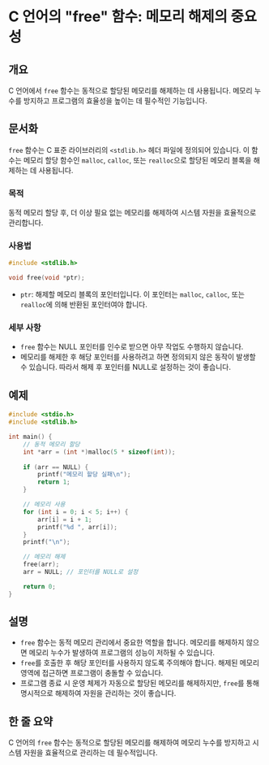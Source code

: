 <!--
Meta Description: # C 언어의 "free" 함수: 메모리 해제의 중요성 ## 개요 C 언어에서 `free` 함수는 동적으로 할당된 메모리를 해제하는 데 사용됩니다. 메모리 누수를 방지하고 프로그램의 효율성을 높이는 데 필수적인 기능입니다. ## 문서화 `free` 함수는 C 표준 라이...
Meta Keywords: 메모리, free, 함수는, 메모리를, arr
-->

# C 언어의 "free" 함수: 메모리 해제의 중요성

## 개요
C 언어에서 `free` 함수는 동적으로 할당된 메모리를 해제하는 데 사용됩니다. 메모리 누수를 방지하고 프로그램의 효율성을 높이는 데 필수적인 기능입니다.

## 문서화
`free` 함수는 C 표준 라이브러리의 `<stdlib.h>` 헤더 파일에 정의되어 있습니다. 이 함수는 메모리 할당 함수인 `malloc`, `calloc`, 또는 `realloc`으로 할당된 메모리 블록을 해제하는 데 사용됩니다. 

### 목적
동적 메모리 할당 후, 더 이상 필요 없는 메모리를 해제하여 시스템 자원을 효율적으로 관리합니다.

### 사용법
```c
#include <stdlib.h>

void free(void *ptr);
```
- `ptr`: 해제할 메모리 블록의 포인터입니다. 이 포인터는 `malloc`, `calloc`, 또는 `realloc`에 의해 반환된 포인터여야 합니다.

### 세부 사항
- `free` 함수는 NULL 포인터를 인수로 받으면 아무 작업도 수행하지 않습니다.
- 메모리를 해제한 후 해당 포인터를 사용하려고 하면 정의되지 않은 동작이 발생할 수 있습니다. 따라서 해제 후 포인터를 NULL로 설정하는 것이 좋습니다.

## 예제
```c
#include <stdio.h>
#include <stdlib.h>

int main() {
    // 동적 메모리 할당
    int *arr = (int *)malloc(5 * sizeof(int));
    
    if (arr == NULL) {
        printf("메모리 할당 실패\n");
        return 1;
    }

    // 메모리 사용
    for (int i = 0; i < 5; i++) {
        arr[i] = i + 1;
        printf("%d ", arr[i]);
    }
    printf("\n");

    // 메모리 해제
    free(arr);
    arr = NULL; // 포인터를 NULL로 설정

    return 0;
}
```

## 설명
- `free` 함수는 동적 메모리 관리에서 중요한 역할을 합니다. 메모리를 해제하지 않으면 메모리 누수가 발생하여 프로그램의 성능이 저하될 수 있습니다.
- `free`를 호출한 후 해당 포인터를 사용하지 않도록 주의해야 합니다. 해제된 메모리 영역에 접근하면 프로그램이 충돌할 수 있습니다.
- 프로그램 종료 시 운영 체제가 자동으로 할당된 메모리를 해제하지만, `free`를 통해 명시적으로 해제하여 자원을 관리하는 것이 좋습니다.

## 한 줄 요약
C 언어의 `free` 함수는 동적으로 할당된 메모리를 해제하여 메모리 누수를 방지하고 시스템 자원을 효율적으로 관리하는 데 필수적입니다.